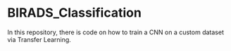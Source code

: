 # BIRADS_Classification
In this repository, there is code on how to train a CNN on a custom dataset via Transfer Learning.
